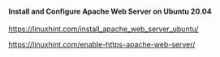 #### Install and Configure Apache Web Server on Ubuntu 20.04

https://linuxhint.com/install_apache_web_server_ubuntu/

https://linuxhint.com/enable-https-apache-web-server/
